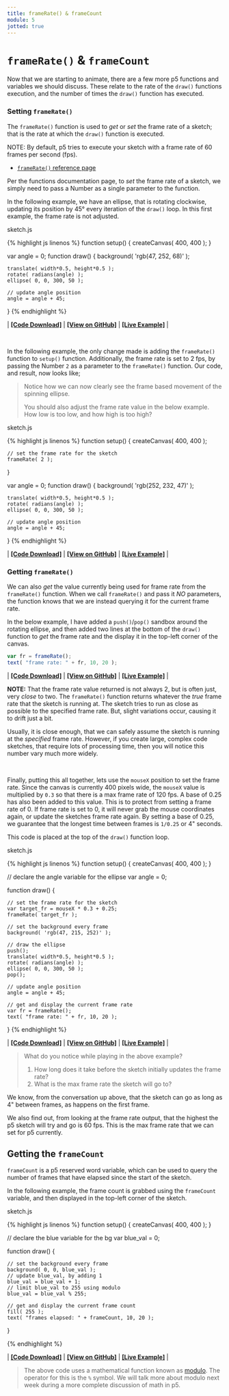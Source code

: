 ```yaml
---
title: frameRate() & frameCount
module: 5
jotted: true
---
```


# `frameRate()` & `frameCount`

Now that we are starting to animate, there are a few more p5 functions and variables we should discuss. These relate to the rate of the `draw()` functions execution, and the number of times the `draw()` function has executed.

### Setting `frameRate()`

The `frameRate()` function is used to _get_ or _set_ the frame rate of a sketch; that is the rate at which the `draw()` function is executed.

NOTE: By default, p5 tries to execute your sketch with a frame rate of 60 frames per second (fps).

- [`frameRate()` reference page](https://p5js.org/reference/#/p5/frameRate)

Per the functions documentation page, to _set_ the frame rate of a sketch, we simply need to pass a Number as a single parameter to the function.

In the following example, we have an ellipse, that is rotating clockwise, updating its position by 45° every iteration of the `draw()` loop. In this first example, the frame rate is not adjusted.

<div id="code-heading">sketch.js</div>

{% highlight js linenos %}
function setup() {
    createCanvas( 400, 400 );
}

var angle = 0;
function draw() {
    background( 'rgb(47, 252, 68)' );

    translate( width*0.5, height*0.5 );
    rotate( radians(angle) );
    ellipse( 0, 0, 300, 50 );

    // update angle position
    angle = angle + 45;
}
{% endhighlight %}

<div class="displayed_jotted_example">
    <div id="jotted-demo-1" class=""></div>
</div>
<script>
    new Jotted(document.querySelector("#jotted-demo-1"), {
    files: [
        {
            type: "js",
            url:"https://raw.githubusercontent.com/Montana-Media-Arts/120_CreativeCoding_Fall2017/master/lecture_code/05/11_frameRate_01/sketch.js"
        },
        {
            type: "html",
            url:"../../../p5_resources/index.html"
    }],
    // plugins: [ "codemirror", "console" ]
    plugins: [ "codemirror" ]
});
</script>

| [**[Code Download]**](https://github.com/Montana-Media-Arts/120_CreativeCoding_Fall2017/raw/master/lecture_code/05/11_frameRate_01/11_frameRate_01.zip) | [**[View on GitHub]**](https://github.com/Montana-Media-Arts/120_CreativeCoding_Fall2017/raw/master/lecture_code/05/11_frameRate_01/) | [**[Live Example]**](https://montana-media-arts.github.io/120_CreativeCoding_Fall2017/lecture_code/05/11_frameRate_01/) |

<br />


In the following example, the only change made is adding the `frameRate()` function to `setup()` function. Additionally, the frame rate is set to 2 fps, by passing the Number `2` as a parameter to the `frameRate()` function. Our code, and result, now looks like;

> Notice how we can now clearly see the frame based movement of the spinning ellipse.
>
> You should also adjust the frame rate value in the below example. How low is too low, and how high is too high?

<div id="code-heading">sketch.js</div>


{% highlight js linenos %}
function setup() {
    createCanvas( 400, 400 );

    // set the frame rate for the sketch
    frameRate( 2 );
}

var angle = 0;
function draw() {
    background( 'rgb(252, 232, 47)' );

    translate( width*0.5, height*0.5 );
    rotate( radians(angle) );
    ellipse( 0, 0, 300, 50 );

    // update angle position
    angle = angle + 45;
}
{% endhighlight %}


<div class="displayed_jotted_example">
    <div id="jotted-demo-2" class=""></div>
</div>
<script>
    new Jotted(document.querySelector("#jotted-demo-2"), {
    files: [
        {
            type: "js",
            url:"https://raw.githubusercontent.com/Montana-Media-Arts/120_CreativeCoding_Fall2017/master/lecture_code/05/11_frameRate_02/sketch.js"
        },
        {
            type: "html",
            url:"../../../p5_resources/index.html"
    }],
    // plugins: [ "codemirror", "console" ]
    plugins: [ "codemirror" ]
});
</script>

| [**[Code Download]**](https://github.com/Montana-Media-Arts/120_CreativeCoding_Fall2017/raw/master/lecture_code/05/11_frameRate_02/11_frameRate_02.zip) | [**[View on GitHub]**](https://github.com/Montana-Media-Arts/120_CreativeCoding_Fall2017/raw/master/lecture_code/05/11_frameRate_02/) | [**[Live Example]**](https://montana-media-arts.github.io/120_CreativeCoding_Fall2017/lecture_code/05/11_frameRate_02/) |


### Getting `frameRate()`

We can also _get_ the value currently being used for frame rate from the `frameRate()` function. When we call `frameRate()` and pass it _NO_ parameters, the function knows that we are instead querying it for the current frame rate.

In the below example, I have added a `push()`/`pop()` sandbox around the rotating ellipse, and then added two lines at the bottom of the `draw()` function to _get_ the frame rate and the display it in the top-left corner of the canvas.

```js
var fr = frameRate();
text( "frame rate: " + fr, 10, 20 );
```

<div class="displayed_jotted_example">
    <div id="jotted-demo-3" class=""></div>
</div>
<script>
    new Jotted(document.querySelector("#jotted-demo-3"), {
    files: [
        {
            type: "js",
            url:"https://raw.githubusercontent.com/Montana-Media-Arts/120_CreativeCoding_Fall2017/master/lecture_code/05/11_frameRate_03/sketch.js"
        },
        {
            type: "html",
            url:"../../../p5_resources/index.html"
    }],
    // plugins: [ "codemirror", "console" ]
    plugins: [ "codemirror" ]
});
</script>

| [**[Code Download]**](https://github.com/Montana-Media-Arts/120_CreativeCoding_Fall2017/raw/master/lecture_code/05/11_frameRate_03/11_frameRate_03.zip) | [**[View on GitHub]**](https://github.com/Montana-Media-Arts/120_CreativeCoding_Fall2017/raw/master/lecture_code/05/11_frameRate_03/) | [**[Live Example]**](https://montana-media-arts.github.io/120_CreativeCoding_Fall2017/lecture_code/05/11_frameRate_03/) |

**NOTE:** That the frame rate value returned is not always 2, but is often just, very _close_ to two. The `frameRate()` function returns whatever the _true_ frame rate that the sketch is running at. The sketch tries to run as close as possible to the specified frame rate. But, slight variations occur, causing it to drift just a bit.

Usually, it is close enough, that we can safely assume the sketch is running at the _specified_ frame rate. However, if you create large, complex code sketches, that require lots of processing time, then you will notice this number vary much more widely.


<br />

Finally, putting this all together, lets use the `mouseX` position to set the frame rate. Since the canvas is currently 400 pixels wide, the `mouseX` value is multiplied by `0.3` so that there is a max frame rate of 120 fps. A base of 0.25 has also been added to this value.  This is to protect from setting a frame rate of 0. If frame rate is set to 0, it will never grab the mouse coordinates again, or update the sketches frame rate again. By setting a base of 0.25, we guarantee that the longest time between frames is `1/0.25` or 4" seconds.

This code is placed at the top of the `draw()` function loop.

<div id="code-heading">sketch.js</div>


{% highlight js linenos %}
function setup() {
    createCanvas( 400, 400 );
}

// declare the angle variable for the ellipse
var angle = 0;

function draw() {

    // set the frame rate for the sketch
    var target_fr = mouseX * 0.3 + 0.25;
    frameRate( target_fr );

    // set the background every frame
    background( 'rgb(47, 215, 252)' );

    // draw the ellipse
    push();
    translate( width*0.5, height*0.5 );
    rotate( radians(angle) );
    ellipse( 0, 0, 300, 50 );
    pop();

    // update angle position
    angle = angle + 45;

    // get and display the current frame rate
    var fr = frameRate();
    text( "frame rate: " + fr, 10, 20 );
}
{% endhighlight %}

<div class="displayed_jotted_example">
    <div id="jotted-demo-4" class=""></div>
</div>
<script>
    new Jotted(document.querySelector("#jotted-demo-4"), {
    files: [
        {
            type: "js",
            url:"https://raw.githubusercontent.com/Montana-Media-Arts/120_CreativeCoding_Fall2017/master/lecture_code/05/11_frameRate_04/sketch.js"
        },
        {
            type: "html",
            url:"../../../p5_resources/index.html"
    }],
    // plugins: [ "codemirror", "console" ]
    plugins: [ "codemirror" ]
});
</script>

| [**[Code Download]**](https://github.com/Montana-Media-Arts/120_CreativeCoding_Fall2017/raw/master/lecture_code/05/11_frameRate_04/11_frameRate_04.zip) | [**[View on GitHub]**](https://github.com/Montana-Media-Arts/120_CreativeCoding_Fall2017/raw/master/lecture_code/05/11_frameRate_04/) | [**[Live Example]**](https://montana-media-arts.github.io/120_CreativeCoding_Fall2017/lecture_code/05/11_frameRate_04/) |

> What do you notice while playing in the above example?
>
> 1. How long does it take before the sketch initially updates the frame rate?
> 2. What is the max frame rate the sketch will go to?

We know, from the conversation up above, that the sketch can go as long as 4" between frames, as happens on the first frame.

We also find out, from looking at the frame rate output, that the highest the p5 sketch will try and go is 60 fps. This is the max frame rate that we can set for p5 currently.


## Getting the `frameCount`

`frameCount` is a p5 reserved word variable, which can be used to query the number of frames that have elapsed since the start of the sketch.

In the following example, the frame count is grabbed using the `frameCount` variable, and then displayed in the top-left corner of the sketch.

<div id="code-heading">sketch.js</div>


{% highlight js linenos %}
function setup() {
    createCanvas( 400, 400 );
}

// declare the blue variable for the bg
var blue_val = 0;

function draw() {

    // set the background every frame
    background( 0, 0, blue_val );
    // update blue_val, by adding 1
    blue_val = blue_val + 1;
    // limit blue_val to 255 using modulo
    blue_val = blue_val % 255;

    // get and display the current frame count
    fill( 255 );
    text( "frames elapsed: " + frameCount, 10, 20 );
}

{% endhighlight %}

<div class="displayed_jotted_example">
    <div id="jotted-demo-5" class=""></div>
</div>
<script>
    new Jotted(document.querySelector("#jotted-demo-5"), {
    files: [
        {
            type: "js",
            url:"https://raw.githubusercontent.com/Montana-Media-Arts/120_CreativeCoding_Fall2017/master/lecture_code/05/12_frameCount_01/sketch.js"
        },
        {
            type: "html",
            url:"../../../p5_resources/index.html"
    }],
    // plugins: [ "codemirror", "console" ]
    plugins: [ "codemirror" ]
});
</script>

| [**[Code Download]**](https://github.com/Montana-Media-Arts/120_CreativeCoding_Fall2017/raw/master/lecture_code/05/12_frameCount_01/12_frameCount_01.zip) | [**[View on GitHub]**](https://github.com/Montana-Media-Arts/120_CreativeCoding_Fall2017/raw/master/lecture_code/05/12_frameCount_01/) | [**[Live Example]**](https://montana-media-arts.github.io/120_CreativeCoding_Fall2017/lecture_code/05/12_frameCount_01/) |

> The above code uses a mathematical function known as [modulo](https://en.wikipedia.org/wiki/Modulo_operation). The operator for this is the `%` symbol. We will talk more about modulo next week during a more complete discussion of math in p5.
